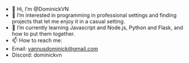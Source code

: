 - 👋 Hi, I’m @DominickVN
- 👀 I’m interested in programming in professional settings and finding projects that let me enjoy it in a casual setting.
- 🌱 I’m currently learning Javascript and Node.js, Python and Flask, and how to put them together.
- 📫 How to reach me:
- Email: vannusdominick@gmail.com
- Discord: dominickvn

<!---
DominickVN/DominickVN is a ✨ special ✨ repository because its `README.md` (this file) appears on your GitHub profile.
You can click the Preview link to take a look at your changes.
--->
